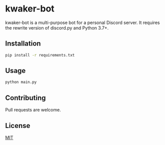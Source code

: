# kwaker-bot

kwaker-bot is a multi-purpose bot for a personal Discord server. It requires the rewrite version of discord.py and Python 3.7+.

## Installation

```bash
pip install -r requirements.txt
```

## Usage

```bash
python main.py
```

## Contributing
Pull requests are welcome.

## License
[MIT](https://choosealicense.com/licenses/mit/)
